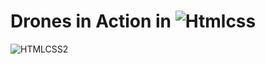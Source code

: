 # Drones in Action in ![Htmlcss](https://user-images.githubusercontent.com/32045473/150613490-50f18a55-4b9f-4f84-90a0-22cdfa0134e1.png)

![HTMLCSS2](https://user-images.githubusercontent.com/32045473/150613249-5f9c2e63-a548-4e78-88c9-2016e805d02a.png)
